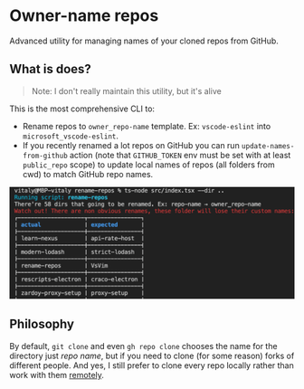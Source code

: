 # Owner-name repos

Advanced utility for managing names of your cloned repos from GitHub.

## What is does?

> Note: I don't really maintain this utility, but it's alive

This is the most comprehensive CLI to:

- Rename repos to `owner_repo-name` template. Ex: `vscode-eslint` into `microsoft_vscode-eslint`.<!--  or other template (`--template YOUR_TEMPLATE`) -->
- If you recently renamed a lot repos on GitHub you can run `update-names-from-github` action (note that `GITHUB_TOKEN` env must be set with at least `public_repo` scope) to update local names of repos (all folders from cwd) to match GitHub repo names.

![demo](media/rename-demo.png)

## Philosophy

By default, `git clone` and even `gh repo clone` chooses the name for the directory just *repo name*, but if you need to clone (for some reason) forks of different people.
And yes, I still prefer to clone every repo locally rather than work with them [remotely](https://docs.github.com/en/codespaces/developing-in-codespaces/using-codespaces-in-visual-studio-code).
